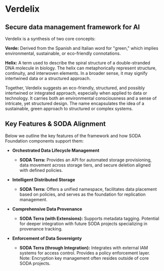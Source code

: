 # Verdelix
## Secure data management framework for AI 

Verdelix is a synthesis of two core concepts:

**Verde:** 
Derived from the Spanish and Italian word for "green," which implies environmental, sustainable, or eco-friendly connotations.

**Helix:** 
A term used to describe the spiral structure of a double-stranded DNA molecule in biology. The helix can metaphorically represent structure, continuity, and interwoven elements. In a broader sense, it may signify intertwined data or a structured approach.

Together, Verdelix suggests an eco-friendly, structured, and possibly intertwined or integrated approach, especially when applied to data or technology. It carries both an environmental consciousness and a sense of intricate, yet structured design. The name encapsulates the idea of a sustainable, green approach to structured or complex systems.

## Key Features & SODA Alignment

Below we outline the key features of the framework and how SODA Foundation components support them:

* **Orchestrated Data Lifecycle Management**
    * **SODA Terra:** Provides an API for automated storage provisioning, data movement across storage tiers, and secure deletion aligned with defined policies.

* **Intelligent Distributed Storage**
    * **SODA Terra:** Offers a unified namespace, facilitates data placement based on policies, and serves as the foundation for replication management.

* **Comprehensive Data Provenance**
    * **SODA Terra (with Extensions):** Supports metadata tagging. Potential for deeper integration with future SODA projects specializing in provenance tracking.

* **Enforcement of Data Sovereignty** 
    * **SODA Terra (through Integration):** Integrates with external IAM systems for access control. Provides a policy enforcement layer. Note: Encryption key management often resides outside of core SODA projects.

